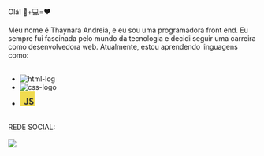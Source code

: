 Olá! :woman:+:computer:=:hearts:

Meu nome é Thaynara Andreia, e eu sou uma programadora front end. Eu sempre fui fascinada pelo mundo da tecnologia e decidi seguir uma carreira como desenvolvedora web. Atualmente, estou aprendendo linguagens como:
<br>
<br>
* <img src="https://img.shields.io/badge/HTML5-E34F26?style=for-the-badge&logo=html5&logoColor=white" alt="html-log" />
* <img src="https://img.shields.io/badge/CSS3-1572B6?style=for-the-badge&logo=css3&logoColor=white" alt="css-logo" />
* <img src="https://raw.githubusercontent.com/devicons/devicon/master/icons/javascript/javascript-original.svg" alt="javascript" width="30" height="30"/>
<br>
REDE SOCIAL:
<br>
<br>
<a href="https://www.linkedin.com/in/thaynara-andreia/"> <img src="https://img.shields.io/badge/LinkedIn-0077B5?style=for-the-badge&logo=linkedin&logoColor=white" /> <a/>
